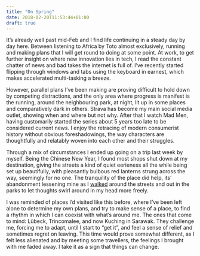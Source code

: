```yaml
---
title: "On Spring"
date: 2018-02-20T11:53:44+01:00
draft: true
---
```


It’s already well past mid-Feb and I find life continuing in a steady day by day here.
Between listening to Africa by Toto almost exclusively, running and making plans that I will get round to doing at some point. At work, to get further insight on where new innovation lies in tech, I read the constant chatter of news and bad takes the internet is full of. I’ve recently started flipping through windows and tabs using the keyboard in earnest, which makes accelerated multi-tasking a breeze.

However, parallel plans I’ve been making are proving difficult to hold down by competing distractions, and the only area where progress is manifest is the running, around the neighbouring park, at night, lit up in some places and comparatively dark in others. Strava has become my main social media outlet, showing when and where but not why. After that I watch Mad Men, having customarily started the series about 5 years too late to be considered current news. I enjoy the retracing of modern consumerist history without obvious foreshadowings, the way characters are thoughtfully and relatably woven into each other and their struggles.

Through a mix of circumstances I ended up going on a trip last week by myself. Being the Chinese New Year, I found most shops shut down at my destination, giving the streets a kind of quiet eerieness all the while being set up beautifully, with pleasantly bulbous red lanterns strung across the way, seemingly for no one. The tranquility of the place did help, its’ abandonment lessening mine as I [walked]({{.Site.BaseURL}}/walks/2018-02-17) around the streets and out in the parks to let thoughts swirl around in my head more freely.

I was reminded of places I’d visited like this before, where I’ve been left alone to determine my own plans, and try to make sense of a place, to find a rhythm in which I can coexist with what’s around me. The ones that come to mind: Lübeck, Trincomalee, and now Kuching in Sarawak. They challenge me, forcing me to adapt, until I start to “get it”, and feel a sense of relief and sometimes regret on leaving. This time would prove somewhat different, as I felt less alienated and by meeting some travellers, the feelings I brought with me faded away. I take it as a sign that things can change.
